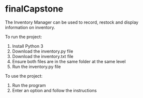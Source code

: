 # finalCapstone

The Inventory Manager can be used to record, restock and display information on inventory.

To run the project:
  1. Install Python 3
  1. Download the inventory.py file
  1. Download the inventory.txt file
  1. Ensure both files are in the same folder at the same level
  1. Run the inventory.py file

To use the project:
  1. Run the program
  1. Enter an option and follow the instructions
